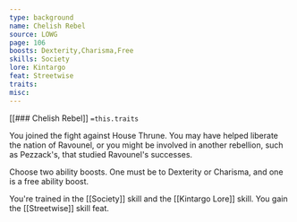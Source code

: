 ```yaml
---
type: background
name: Chelish Rebel 
source: LOWG
page: 106
boosts: Dexterity,Charisma,Free
skills: Society
lore: Kintargo
feat: Streetwise
traits: 
misc: 
---
```


[[### Chelish Rebel]]
`=this.traits`


You joined the fight against House Thrune. You may have helped liberate the nation of Ravounel, or you might be involved in another rebellion, such as Pezzack's, that studied Ravounel's successes.

Choose two ability boosts. One must be to Dexterity or Charisma, and one is a free ability boost.

You're trained in the [[Society]] skill and the [[Kintargo Lore]] skill. You gain the [[Streetwise]] skill feat.

